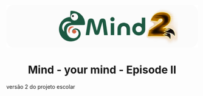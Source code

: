 <p align="center">
<img align="auto" width="700px" src="img/background&logo_readmeme.png">
</p>
<h1 align="center"> Mind - your mind - Episode II</h1>
<p> versão 2 do projeto escolar</p>
